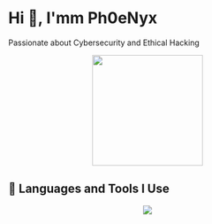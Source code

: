 

<h1>Hi 👋, I'mm Ph0eNyx </h1>
<p>Passionate about Cybersecurity and Ethical Hacking</p>
<div id="header" align="center">
  <img src="https://media0.giphy.com/media/v1.Y2lkPTc5MGI3NjExa3FuMTIwZGtkcjQzeTByems5NWVoc3IwNjdqMzJqZ21tdzdvZzZ6ZSZlcD12MV9pbnRlcm5hbF9naWZfYnlfaWQmY3Q9cw/GUIlE3bi84TOjGzSo1/giphy.gif" width="200"/>
</div>
<h2>🚀 Languages and Tools I Use</h2>
<p align="center">
  <a href="https://skillicons.dev">
    <img src="https://skillicons.dev/icons?i=linux,arch,kali,bash,c,cs.cpp,css,docker,git,gitlab,github,html,php,neovim,nodejs,notion,obsidian,powershell,py,vscode" />
  </a>
